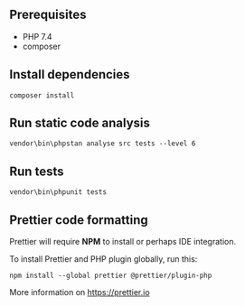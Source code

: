 ## Prerequisites

- PHP 7.4
- composer

## Install dependencies

    composer install

## Run static code analysis

    vendor\bin\phpstan analyse src tests --level 6

## Run tests

    vendor\bin\phpunit tests

## Prettier code formatting

Prettier will require **NPM** to install or perhaps IDE integration.

To install Prettier and PHP plugin globally, run this:

    npm install --global prettier @prettier/plugin-php

More information on https://prettier.io
